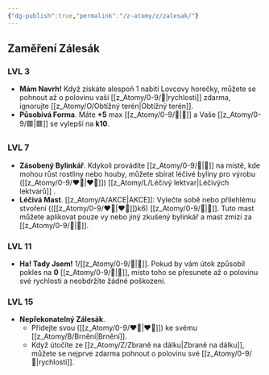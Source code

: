 ```yaml
---
{"dg-publish":true,"permalink":"/z-atomy/z/zalesak/"}
---
```


## Zaměření Zálesák
### LVL 3
- **Mám Navrh!** Když získáte alespoň 1 nabití Lovcovy horečky, můžete se pohnout až o polovinu vaší [[z_Atomy/0-9/🏃\|rychlosti]] zdarma, ignorujte [[z_Atomy/O/Obtížný terén\|Obtížný terén]].
- **Působivá Forma**. Máte **+5** max [[z_Atomy/0-9/💖\|💖]] a Vaše [[z_Atomy/0-9/🟥\|🟥]] se vylepší na **k10**.

### LVL 7
- **Zásobený Bylinkář**. Kdykoli provádíte [[z_Atomy/0-9/🔋\|🔋]] na místě, kde mohou růst rostliny nebo houby, můžete sbírat léčivé byliny pro výrobu ([[z_Atomy/0-9/❤️‍🔥\|❤️‍🔥]]) [[z_Atomy/L/Léčivý lektvar\|Léčivých lektvarů]]  .
- **Léčivá Mast**. [[z_Atomy/A/AKCE\|AKCE]]: Vylečte sobě nebo přilehlému stvoření (([[z_Atomy/0-9/❤️‍🔥\|❤️‍🔥]])k6) [[z_Atomy/0-9/💖\|💖]]. Tuto mast můžete aplikovat pouze vy nebo jiný zkušený bylinkář a mast zmizí za [[z_Atomy/0-9/🔋\|🔋]].

### LVL 11
- **Ha! Tady Jsem!** 1/[[z_Atomy/0-9/🔋\|🔋]]. Pokud by vám útok způsobil pokles na **0** [[z_Atomy/0-9/💖\|💖]], místo toho se přesunete až o polovinu své rychlosti a neobdržíte žádné poškození.

### LVL 15
- **Nepřekonatelný Zálesák**. 
	- Přidejte svou ([[z_Atomy/0-9/❤️‍🔥\|❤️‍🔥]]) ke svému [[z_Atomy/B/Brnění\|Brnění]]. 
	- Když útočíte ze [[z_Atomy/Z/Zbraně na dálku\|Zbraně na dálku]], můžete se nejprve zdarma pohnout o polovinu své [[z_Atomy/0-9/🏃\|rychlosti]].